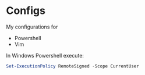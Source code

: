 # Configs

My configurations for 
- Powershell
- Vim

In Windows Powershell execute:
```Powershell
Set-ExecutionPolicy RemoteSigned -Scope CurrentUser
```
